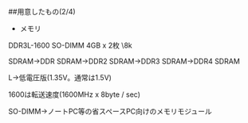 ##用意したもの(2/4)

- メモリ

DDR3L-1600 SO-DIMM 4GB x 2枚 \8k

SDRAM→DDR SDRAM→DDR2 SDRAM→DDR3 SDRAM→DDR4 SDRAM

L→低電圧版(1.35V。通常は1.5V)

1600は転送速度(1600MHz x 8byte / sec)

SO-DIMM→ノートPC等の省スペースPC向けのメモリモジュール


